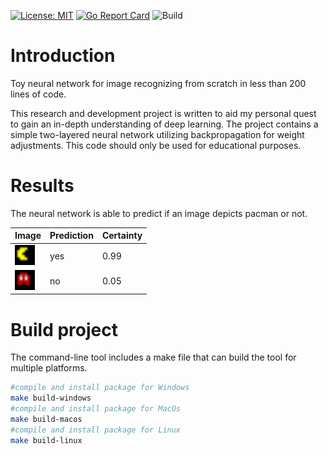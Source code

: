 [![License: MIT](https://img.shields.io/badge/License-MIT-yellow.svg)](https://opensource.org/licenses/MIT)
[![Go Report Card](https://goreportcard.com/badge/github.com/HugoSmits86/gosee)](https://goreportcard.com/report/github.com/HugoSmits86/gosee)
![Build](https://github.com/HugoSmits86/gosee/workflows/Build/badge.svg)

# Introduction

Toy neural network for image recognizing from scratch in less than 200 lines of code.

This research and development project is written to aid my personal quest to gain an in-depth understanding 
of deep learning. The project contains a simple two-layered neural network utilizing backpropagation 
for weight adjustments. This code should only be used for educational purposes.

# Results

The neural network is able to predict if an image depicts pacman or not.

Image | Prediction | Certainty
------------ | ------------- | -------------
<img src="testdata/pac3.png" width=32px height=32px> | yes | 0.99
<img src="testdata/ghost1.png" width=32px height=32px> | no | 0.05

# Build project

The command-line tool includes a make file that can build the tool for multiple platforms.

```Bash
#compile and install package for Windows
make build-windows
#compile and install package for MacOs
make build-macos
#compile and install package for Linux
make build-linux
